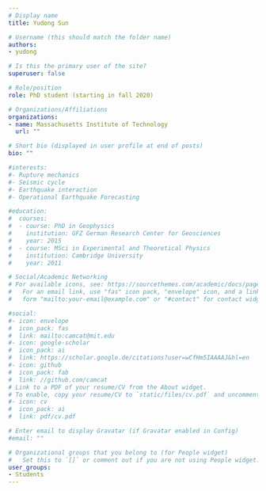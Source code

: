 ```yaml
---
# Display name
title: Yudong Sun

# Username (this should match the folder name)
authors:
- yudong

# Is this the primary user of the site?
superuser: false

# Role/position
role: PhD student (starting in fall 2020)

# Organizations/Affiliations
organizations:
- name: Massachusetts Institute of Technology
  url: ""

# Short bio (displayed in user profile at end of posts)
bio: ""

#interests: 
#- Rupture mechanics
#- Seismic cycle
#- Earthquake interaction
#- Operational Earthquake Forecasting

#education:
#  courses:
#  - course: PhD in Geophysics
#    institution: GFZ German Research Center for Geosciences
#    year: 2015
#  - course: MSci in Experimental and Theoretical Physics
#    institution: Cambridge University
#    year: 2011

# Social/Academic Networking
# For available icons, see: https://sourcethemes.com/academic/docs/page-builder/#icons
#   For an email link, use "fas" icon pack, "envelope" icon, and a link in the
#   form "mailto:your-email@example.com" or "#contact" for contact widget.

#social:
#- icon: envelope
#  icon_pack: fas
#  link: mailto:camcat@mit.edu
#- icon: google-scholar
#  icon_pack: ai
#  link: https://scholar.google.de/citations?user=wCfHm5IAAAAJ&hl=en
#- icon: github
#  icon_pack: fab
#  link: //github.com/camcat
# Link to a PDF of your resume/CV from the About widget.
# To enable, copy your resume/CV to `static/files/cv.pdf` and uncomment the lines below.
#- icon: cv
#  icon_pack: ai
#  link: pdf/cv.pdf

# Enter email to display Gravatar (if Gravatar enabled in Config)
#email: ""

# Organizational groups that you belong to (for People widget)
#   Set this to `[]` or comment out if you are not using People widget.
user_groups:
- Students
---
```



